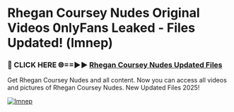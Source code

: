 # Rhegan Coursey Nudes Original Videos 0nlyFans Leaked - Files Updated! (lmnep)

<h3>🔴 CLICK HERE 🌐==►► <a href="https://tinyurl.com/5h6xmrr3" rel="nofollow">Rhegan Coursey Nudes Updated Files</a></h3>

Get Rhegan Coursey Nudes and all content. Now you can access all videos and pictures of Rhegan Coursey Nudes. New Updated Files 2025!

[![lmnep](https://i.imgur.com/KVD873Z.gif)](https://tinyurl.com/5h6xmrr3)
